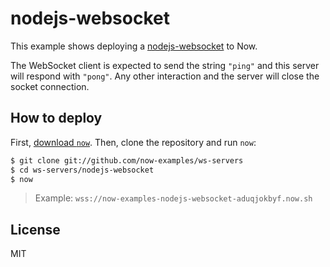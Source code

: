 # nodejs-websocket

This example shows deploying a [nodejs-websocket](https://github.com/sitegui/nodejs-websocket) to Now.

The WebSocket client is expected to send the string `"ping"` and this
server will respond with `"pong"`. Any other interaction and the server
will close the socket connection.

## How to deploy

First, [download `now`](https://zeit.co/download). Then, clone the
repository and run `now`:

```bash
$ git clone git://github.com/now-examples/ws-servers
$ cd ws-servers/nodejs-websocket
$ now
```

> Example: `wss://now-examples-nodejs-websocket-aduqjokbyf.now.sh`

## License

MIT
